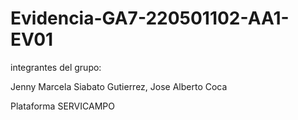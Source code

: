 # Evidencia-GA7-220501102-AA1-EV01 
integrantes del grupo:

Jenny Marcela Siabato Gutierrez,
Jose Alberto Coca

Plataforma SERVICAMPO
